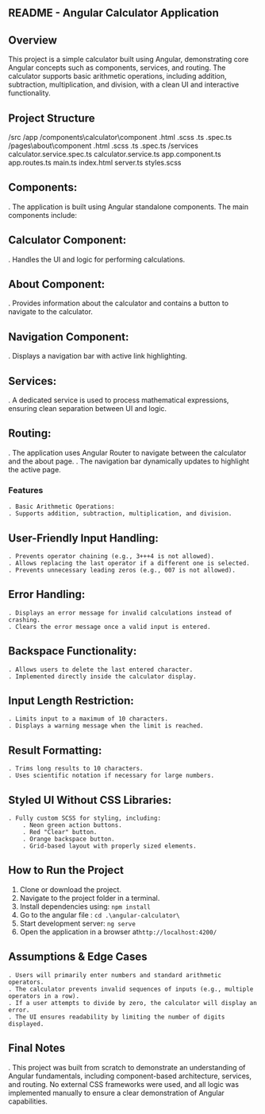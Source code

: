 

## README - Angular Calculator Application

## Overview
This project is a simple calculator built using Angular, demonstrating core Angular concepts such as components, services, and routing. The calculator supports basic arithmetic operations, including addition, subtraction, multiplication, and division, with a clean UI and interactive functionality.

## Project Structure
/src
    /app
        /components\calculator\component
            .html
            .scss
            .ts
            .spec.ts
        /pages\about\component
            .html
            .scss
            .ts
            .spec.ts
        /services
            calculator.service.spec.ts
            calculator.service.ts
        app.component.ts
        app.routes.ts
    main.ts
    index.html
    server.ts
    styles.scss

## Components: 
  . The application is built using Angular standalone components. The main components include:
## Calculator Component: 
  . Handles the UI and logic for performing calculations.
## About Component: 
  . Provides information about the calculator and contains a button to navigate to the calculator.
## Navigation Component: 
  . Displays a navigation bar with active link highlighting.
## Services:
  . A dedicated service is used to process mathematical expressions, ensuring clean separation between UI and logic.

## Routing:
  . The application uses Angular Router to navigate between the calculator and the about page.
  . The navigation bar dynamically updates to highlight the active page.
### Features
    . Basic Arithmetic Operations:
    . Supports addition, subtraction, multiplication, and division.

##  User-Friendly Input Handling:
    . Prevents operator chaining (e.g., 3+++4 is not allowed).
    . Allows replacing the last operator if a different one is selected.
    . Prevents unnecessary leading zeros (e.g., 007 is not allowed).

## Error Handling:
    . Displays an error message for invalid calculations instead of crashing.
    . Clears the error message once a valid input is entered.
## Backspace Functionality:
    . Allows users to delete the last entered character.
    . Implemented directly inside the calculator display.
## Input Length Restriction:
    . Limits input to a maximum of 10 characters.
    . Displays a warning message when the limit is reached.
## Result Formatting:
    . Trims long results to 10 characters.
    . Uses scientific notation if necessary for large numbers.
## Styled UI Without CSS Libraries:
    . Fully custom SCSS for styling, including:
        . Neon green action buttons.
        . Red "Clear" button.
        . Orange backspace button.
        . Grid-based layout with properly sized elements.
        
        
## How to Run the Project
1. Clone or download the project.
2. Navigate to the project folder in a terminal.
3. Install dependencies using:
    `npm install`
4. Go to the angular file :
    `cd .\angular-calculator\ `
4. Start development server:
    `ng serve`
5. Open the application in a browser at`http://localhost:4200/`

## Assumptions & Edge Cases
    . Users will primarily enter numbers and standard arithmetic operators.
    . The calculator prevents invalid sequences of inputs (e.g., multiple operators in a row).
    . If a user attempts to divide by zero, the calculator will display an error.
    . The UI ensures readability by limiting the number of digits displayed.
## Final Notes
. This project was built from scratch to demonstrate an understanding of Angular fundamentals, including component-based architecture, services, and routing. No external CSS frameworks were used, and all logic was implemented manually to ensure a clear demonstration of Angular capabilities.

